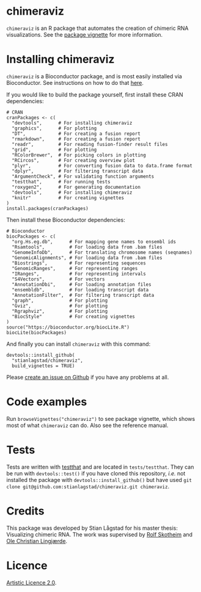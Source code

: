 # chimeraviz

`chimeraviz` is an R package that automates the creation of chimeric RNA visualizations. See the [package vignette](https://bioconductor.org/packages/release/bioc/vignettes/chimeraviz/inst/doc/chimeraviz-vignette.html) for more information.

# Installing chimeraviz

`chimeraviz` is a Bioconductor package, and is most easily installed via Bioconductor. See instructions on how to do that [here](https://bioconductor.org/packages/release/bioc/html/chimeraviz.html).

If you would like to build the package yourself, first install these CRAN dependencies:

```
# CRAN
cranPackages <- c(
  "devtools",      # For installing chimeraviz
  "graphics",      # For plotting
  "DT",            # For creating a fusion report
  "rmarkdown",     # For creating a fusion report
  "readr",         # For reading fusion-finder result files
  "grid",          # For plotting
  "RColorBrewer",  # For picking colors in plotting
  "RCircos",       # For creating overview plot
  "plyr",          # For converting fusion data to data.frame format
  "dplyr",         # For filtering transcript data
  "ArgumentCheck", # For validating function arguments
  "testthat",      # For running tests
  "roxygen2",      # For generating documentation
  "devtools",      # For installing chimeraviz
  "knitr"          # For creating vignettes
)
install.packages(cranPackages)
```

Then install these Bioconductor dependencies:

```
# Bioconductor
biocPackages <- c(
  "org.Hs.eg.db",      # For mapping gene names to ensembl ids
  "Rsamtools",         # For loading data from .bam files
  "GenomeInfoDb",      # For translating chromosome names (seqnames)
  "GenomicAlignments", # For loading data from .bam files
  "Biostrings",        # For representing sequences
  "GenomicRanges",     # For representing ranges
  "IRanges",           # For representing intervals
  "S4Vectors",         # For vectors
  "AnnotationDbi",     # For loading annotation files
  "ensembldb",         # For loading transcript data
  "AnnotationFilter",  # For filtering transcript data
  "graph",             # For plotting
  "Gviz",              # For plotting
  "Rgraphviz",         # For plotting
  "BiocStyle"          # For creating vignettes
)
source("https://bioconductor.org/biocLite.R")
biocLite(biocPackages)
```

And finally you can install `chimeraviz` with this command:

```
devtools::install_github(
  "stianlagstad/chimeraviz",
  build_vignettes = TRUE)
```

Please [create an issue on Github](https://github.com/stianlagstad/chimeraviz/issues) if you have any problems at all.

# Code examples

Run `browseVignettes("chimeraviz")` to see package vignette, which shows most of what `chimeraviz` can do. Also see the reference manual.

# Tests

Tests are written with [testthat](https://cran.r-project.org/web/packages/testthat/index.html) and are located in `tests/testthat`. They can be run with `devtools::test()` if you have cloned this repository, _i.e._ not installed the package with `devtools::install_github()` but have used `git clone git@github.com:stianlagstad/chimeraviz.git chimeraviz`.

# Credits

This package was developed by Stian Lågstad for his master thesis: Visualizing chimeric RNA. The work was supervised by [Rolf Skotheim](http://ous-research.no/skotheim/) and [Ole Christian Lingjærde](http://www.mn.uio.no/ifi/personer/vit/ole/).

# Licence

[Artistic Licence 2.0](https://opensource.org/licenses/Artistic-2.0).
